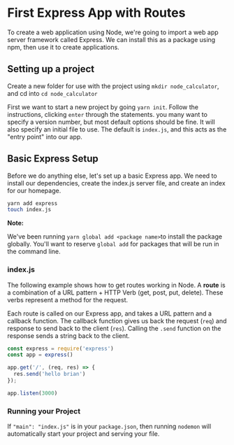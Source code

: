 # First Express App with Routes

To create a web application using Node, we're going to import a web app server framework called Express. We can install this as a package using npm, then use it to create applications.

## Setting up a project
Create a new folder for use with the project using `mkdir node_calculator`, and cd into `cd node_calculator`

First we want to start a new project by going `yarn init`. Follow the instructions, clicking `enter` through the statements. you many want to specify a version number, but most default options should be fine. It will also specify an initial file to use. The default is `index.js`, and this acts as the "entry point" into our app.

## Basic Express Setup

Before we do anything else, let's set up a basic Express app. We need to install our dependencies, create the index.js server file, and create an index for our homepage.

```bash
yarn add express
touch index.js
```

**Note:** 

We've been running `yarn global add <package name>`to install the package globally. You'll want to reserve `global add` for packages that will be run in the command line.

### index.js

The following example shows how to get routes working in Node. A **route** is a combination of a URL pattern + HTTP Verb (get, post, put, delete). These verbs represent a method for the request.

Each route is called on our Express app, and takes a URL pattern and a callback function. The callback function gives us back the request (`req`) and response to send back to the client (`res`). Calling the `.send` function on the response sends a string back to the client.

```js
const express = require('express')
const app = express()

app.get('/', (req, res) => {
  res.send('hello brian')
});

app.listen(3000)
```

### Running your Project
If `"main": "index.js"` is in your `package.json`, then running `nodemon` will automatically start your project and serving your file.
